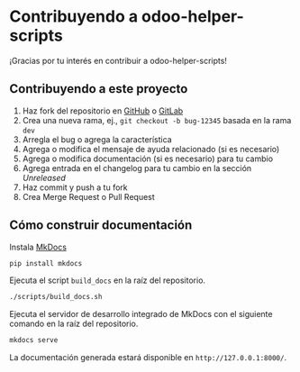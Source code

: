 # Contribuyendo a odoo-helper-scripts

¡Gracias por tu interés en contribuir a odoo-helper-scripts!

## Contribuyendo a este proyecto

1. Haz fork del repositorio en [GitHub](https://github.com/katyukha/odoo-helper-scripts) o [GitLab](https://github.com/huntergps/odoo-helper-scripts/)
2. Crea una nueva rama, ej., `git checkout -b bug-12345` basada en la rama `dev`
3. Arregla el bug o agrega la característica
4. Agrega o modifica el mensaje de ayuda relacionado (si es necesario)
5. Agrega o modifica documentación (si es necesario) para tu cambio
6. Agrega entrada en el changelog para tu cambio en la sección *Unreleased*
7. Haz commit y push a tu fork
8. Crea Merge Request o Pull Request

## Cómo construir documentación

Instala [MkDocs](https://www.mkdocs.org/)

```bash
pip install mkdocs
```

Ejecuta el script `build_docs` en la raíz del repositorio.

```bash
./scripts/build_docs.sh
```

Ejecuta el servidor de desarrollo integrado de MkDocs con el siguiente comando en la raíz del repositorio.

```bash
mkdocs serve
```

La documentación generada estará disponible en `http://127.0.0.1:8000/`.
